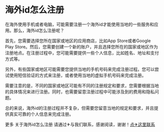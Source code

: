 # 海外id怎么注册

在海外使用手机或者电脑，可能需要注册一个海外id才能使用当地的一些服务和应用。那么，海外id怎么注册呢？

首先，您需要选择您所在国家或地区的应用商店，比如App Store或者Google Play Store。然后，您需要创建一个新的账户，并且选择您所在的国家或地区作为注册地点。在注册过程中，您可能需要提供一些个人信息，比如姓名、地址和支付方式等。

另外，有些国家或地区可能需要您提供当地的手机号码来完成注册过程。您可以尝试使用短信验证的方式来注册，或者使用当地的虚拟手机号码来完成注册。

需要注意的是，不同的国家或地区可能有不同的注册规定和要求，您需要根据当地的具体情况来进行注册。同时，也需要留意注册过程中可能涉及到的费用和隐私问题。

总的来说，海外id的注册过程并不复杂，但需要您留意当地的规定和要求，并且提供真实可靠的个人信息来完成注册。

更多 关于海外id怎么注册 请通过✈与我们联系，感谢阅读，谢谢！[点✈这里联系](https://cc.k02.cc)